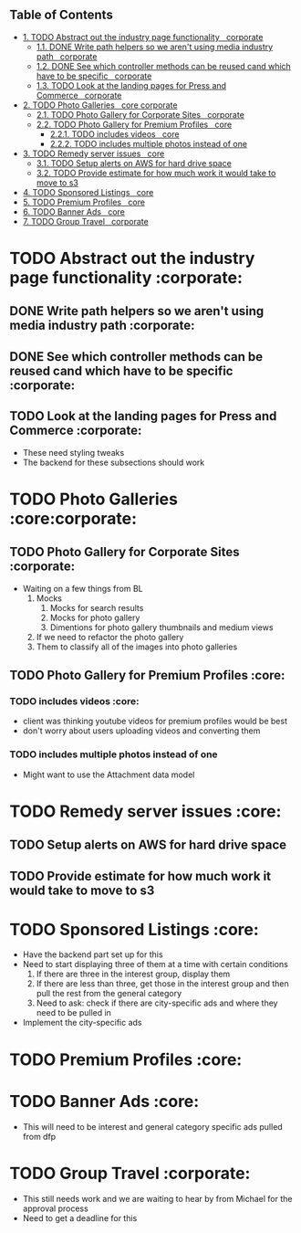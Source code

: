<div id="table-of-contents">
<h2>Table of Contents</h2>
<div id="text-table-of-contents">
<ul>
<li><a href="#sec-1">1. <span class="todo TODO">TODO</span> Abstract out the industry page functionality&#xa0;&#xa0;&#xa0;<span class="tag"><span class="corporate">corporate</span></span></a>
<ul>
<li><a href="#sec-1-1">1.1. <span class="done DONE">DONE</span> Write path helpers so we aren't using media industry path&#xa0;&#xa0;&#xa0;<span class="tag"><span class="corporate">corporate</span></span></a></li>
<li><a href="#sec-1-2">1.2. <span class="done DONE">DONE</span> See which controller methods can be reused cand which have to be specific&#xa0;&#xa0;&#xa0;<span class="tag"><span class="corporate">corporate</span></span></a></li>
<li><a href="#sec-1-3">1.3. <span class="todo TODO">TODO</span> Look at the landing pages for Press and Commerce&#xa0;&#xa0;&#xa0;<span class="tag"><span class="corporate">corporate</span></span></a></li>
</ul>
</li>
<li><a href="#sec-2">2. <span class="todo TODO">TODO</span> Photo Galleries&#xa0;&#xa0;&#xa0;<span class="tag"><span class="core">core</span>&#xa0;<span class="corporate">corporate</span></span></a>
<ul>
<li><a href="#sec-2-1">2.1. <span class="todo TODO">TODO</span> Photo Gallery for Corporate Sites&#xa0;&#xa0;&#xa0;<span class="tag"><span class="corporate">corporate</span></span></a></li>
<li><a href="#sec-2-2">2.2. <span class="todo TODO">TODO</span> Photo Gallery for Premium Profiles&#xa0;&#xa0;&#xa0;<span class="tag"><span class="core">core</span></span></a>
<ul>
<li><a href="#sec-2-2-1">2.2.1. <span class="todo TODO">TODO</span> includes videos&#xa0;&#xa0;&#xa0;<span class="tag"><span class="core">core</span></span></a></li>
<li><a href="#sec-2-2-2">2.2.2. <span class="todo TODO">TODO</span> includes multiple photos instead of one</a></li>
</ul>
</li>
</ul>
</li>
<li><a href="#sec-3">3. <span class="todo TODO">TODO</span> Remedy server issues&#xa0;&#xa0;&#xa0;<span class="tag"><span class="core">core</span></span></a>
<ul>
<li><a href="#sec-3-1">3.1. <span class="todo TODO">TODO</span> Setup alerts on AWS for hard drive space</a></li>
<li><a href="#sec-3-2">3.2. <span class="todo TODO">TODO</span> Provide estimate for how much work it would take to move to s3</a></li>
</ul>
</li>
<li><a href="#sec-4">4. <span class="todo TODO">TODO</span> Sponsored Listings&#xa0;&#xa0;&#xa0;<span class="tag"><span class="core">core</span></span></a></li>
<li><a href="#sec-5">5. <span class="todo TODO">TODO</span> Premium Profiles&#xa0;&#xa0;&#xa0;<span class="tag"><span class="core">core</span></span></a></li>
<li><a href="#sec-6">6. <span class="todo TODO">TODO</span> Banner Ads&#xa0;&#xa0;&#xa0;<span class="tag"><span class="core">core</span></span></a></li>
<li><a href="#sec-7">7. <span class="todo TODO">TODO</span> Group Travel&#xa0;&#xa0;&#xa0;<span class="tag"><span class="corporate">corporate</span></span></a></li>
</ul>
</div>
</div>


# TODO Abstract out the industry page functionality     :corporate:

## DONE Write path helpers so we aren't using media industry path     :corporate:

## DONE See which controller methods can be reused cand which have to be specific     :corporate:

## TODO Look at the landing pages for Press and Commerce     :corporate:

-   These need styling tweaks
-   The backend for these subsections should work

# TODO Photo Galleries     :core:corporate:

## TODO Photo Gallery for Corporate Sites     :corporate:

-   Waiting on a few things from BL
    1.  Mocks
        1.  Mocks for search results
        2.  Mocks for photo gallery
        3.  Dimentions for photo gallery thumbnails and medium views
    2.  If we need to refactor the photo gallery
    3.  Them to classify all of the images into photo galleries

## TODO Photo Gallery for Premium Profiles     :core:


### TODO includes videos     :core:

-   client was thinking youtube videos for premium profiles would be best
-   don't worry about users uploading videos and converting them

### TODO includes multiple photos instead of one

-   Might want to use the Attachment data model

# TODO Remedy server issues     :core:


## TODO Setup alerts on AWS for hard drive space

## TODO Provide estimate for how much work it would take to move to s3

# TODO Sponsored Listings     :core:

-   Have the backend part set up for this
-   Need to start displaying three of them at a time with certain conditions
    1.  If there are three in the interest group, display them
    2.  If there are less than three, get those in the interest group and then pull the rest from the general category
    3.  Need to ask: check if there are city-specific ads and where they need to be pulled in
-   Implement the city-specific ads

# TODO Premium Profiles     :core:

# TODO Banner Ads     :core:

-   This will need to be interest and general category specific ads pulled from dfp

# TODO Group Travel     :corporate:

-   This still needs work and we are waiting to hear by from Michael for the approval process
-   Need to get a deadline for this
